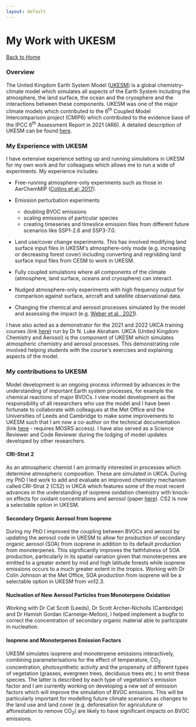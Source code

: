 ```yaml
---
layout: default
---
```


# My Work with UKESM

[Back to Home](./)

### Overview
The United Kingdom Earth System Model ([UKESM](https://ukesm.ac.uk)) is a global chemistry-climate model which simulates all aspects of the Earth System including the atmosphere, the land surface, the ocean and the cryosphere and the interactions between these components. UKESM was one of the major climate models which contributed to the 6<sup>th</sup> Coupled Model Intercomparison project (CMIP6) which contributed to the evidence base of the IPCC 6<sup>th</sup> Assessment Report in 2021 (AR6). A detailed description of UKESM can be found [here](https://agupubs.onlinelibrary.wiley.com/doi/full/10.1029/2019MS001739). 

### My Experience with UKESM

I have extensive experience setting up and running simulations in UKESM for my own work and for colleagues which allows me to run a wide of experiments. My experience includes:

- Free-running atmosphere-only experiments such as those in AerChemMIP ([Collins et al; 2017](https://gmd.copernicus.org/articles/10/585/2017/)). <br /> 

- Emission perturbation experiments 
  - doubling BVOC emissions 
  - scaling emissions of particular species 
  - creating timeseries and timeslice emission files from different future scenarios like SSP1-2.6 and SSP3-7.0.

- Land use/cover change experiments. This has involved modifying land surface input files in UKESM's atmosphere-only mode (e.g. increasing or decreasing forest cover) including converting and regridding land surface input files from CESM to work in UKESM.<br /> 


- Fully coupled simulations where all components of the climate (atmosphere, land surface, oceans and cryosphere) can interact.  <br /> 


- Nudged atmosphere-only experiments with high frequency output for comparison against surface, aircraft and satellite observational data.<br /> 


- Changing the chemical and aerosol processes simulated by the model and assessing the impact (e.g. [Weber et al., 2021](https://gmd.copernicus.org/articles/14/5239/2021/)). 

I have also acted as a demonstrator for the 2021 and 2022 UKCA training courses (link [here](https://www.ukca.ac.uk/wiki/index.php/UKCA_Chemistry_and_Aerosol_Tutorials_at_vn11.8)) run by Dr N. Luke Abraham. UKCA (United Kingdom Chemistry and Aerosol) is the component of UKESM which simulates atmospheric chemistry and aerosol processes. This demonstrating role involved helping students with the course's exercises and explaining aspects of the model.  


### My contributions to UKESM
Model development is an ongoing process informed by advances in the understanding of important Earth system processes, for example the chemical reactions of major BVOCs. I view model development as the responsibility of all researchers who use the model and I have been fortunate to collaborate with colleagues at the Met Office and the Universities of Leeds and Cambridge to make some improvements to UKESM such that I am now a co-author on the technical documentation (link [here](https://code.metoffice.gov.uk/doc/um/latest/papers/umdp_084.pdf) - requires MOSRS access). I have also served as a Science Reviewer and Code Reviewer during the lodging of model updates developed by other researchers.

#### CRI-Strat 2
As an atmospheric chemist I am primarily interested in processes which determine atmospheric composition. These are simulated in UKCA. During my PhD I led work to add and evaluate an improved chemistry mechanism called CRI-Strat 2 (CS2) in UKCA which features some of the most recent advances in the understanding of isoprene oxidation chemistry with knock-on effects for oxidant concentrations and aerosol (paper [here](https://gmd.copernicus.org/articles/14/5239/2021/)). CS2 is now a selectable option in UKESM. 

#### Secondary Organic Aerosol from Isoprene
During my PhD I improved the coupling between BVOCs and aerosol by updating the aerosol code in UKESM to allow for production of secondary organic aerosol (SOA) from isoprene in addition to its default production from monoterpenes. This significantly improves the faithfulness of SOA production, particularly in its spatial variation given that monoterpenes are emitted to a greater extent by mid and high latitude forests while isoprene emissions occurs to a much greater extent in the tropics. Working with Dr Colin Johnson at the Met Office, SOA production from isoprene will be a selectable option in UKESM from vn12.3. 

#### Nucleation of New Aerosol Particles from Monoterpene Oxidation
Working with Dr Cat Scott (Leeds), Dr Scott Archer-Nicholls (Cambridge) and Dr Hamish Gordan (Carneige-Mellon), I helped implement a bugfix to correct the concentration of secondary organic material able to participate in nucleation.  

#### Isoprene and Monoterpenes Emission Factors 
UKESM simulates isoprene and monoterpene emissions interactively, combining parameterisations for the effect of temperature, CO<sub>2</sub> concentration, photosynthetic activity and the propensity of different types of  vegetation (grasses, evergreen trees, deciduous trees etc.) to emit these species. The latter is described by each type of vegetation's emission factor and I am currently working on developing a new set of emission factors which will improve the simulation of BVOC emissions. This will be particularly important for modelling future climate scenarios as changes to the land use and land cover (e.g. deforesation for agriculuture or afforestation to remove CO<sub>2</sub>) are likely to have significant impacts on BVOC emissions.

